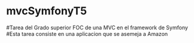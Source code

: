 # mvcSymfonyT5

#Tarea del Grado superior FOC de una MVC en el framework de Symfony
#Esta tarea consiste en una aplicacion que se asemeja a Amazon
